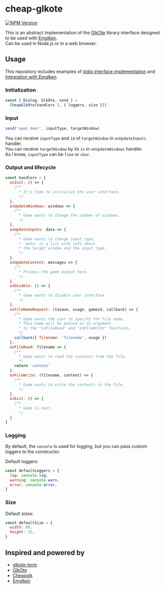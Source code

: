 # cheap-glkote
[![NPM Version](https://img.shields.io/npm/v/cheap-glkote.svg?style=flat-square)](https://www.npmjs.org/package/cheap-glkote)

This is an abstract implementation of the [GlkOte](https://github.com/erkyrath/glkote) library interface designed to be used with [Emglken](https://github.com/curiousdannii/emglken).<br>
Can be used in Node.js or in a web browser.


## Usage

This repository includes examples of [stdio interface implementation](https://github.com/He4eT/cheap-glkote/blob/master/bin/stdio.js) and [integration with Emglken](https://github.com/He4eT/cheap-glkote/blob/master/bin/player.stdio.js).

### Initialization
```js
const { Dialog, GlkOte, send } =
  CheapGlkOte(handlers [, { loggers, size }])
```

### Input
```js
send('open door', inputType, targetWindow)
```
You can receive `inputType` and `id` of `targetWindow` in `onUpdateInputs` handler.<br>
You can receive `targetWindow` by its `is` in `onUpdateWindows` handler.<br>
As I know, `inputType` can be `line` or `char`.

### Output and lifecycle
```js
const handlers = {
  onInit: () => {
    /**
      * It's time to initialize the user interface.
      */
  },
  onUpdateWindows: windows => {
    /**
      * Game wants to change the number of windows.
      */
  },
  onUpdateInputs: data => {
    /**
      * Game wants to change input type.
      * 'data' is a list with info about
      * the target window and the input type.
      */
  },
  onUpdateContent: messages => {
    /**
      * Process the game output here.
      */
  },
  onDisable: () => {
    /**
      * Game wants to disable user interface.
      */
  },
  onFileNameRequest: (tosave, usage, gameid, callback) => {
    /**
      * Game wants the user to specify the file name.
      * This name will be passed as an argument
      * to the "onFileRead" and "onFileWrite" functions.
      */
    callback({ filename: 'filename', usage })
  },
  onFileRead: filename => {
    /**
      * Game wants to read the contents from the file.
      */
    return 'content'
  },
  onFileWrite: (filename, content) => {
    /**
      * Game wants to write the contents in the file.
      */
  },
  onExit: () => {
    /**
      * Game is over.
      */
  }
}
```
### Logging
By default, the `console` is used for logging, but you can pass custom loggers to the constructor.

Default loggers:
```js
const defaultLoggers = {
  log: console.log,
  warning: console.warn,
  error: console.error,
}
```

### Size
Default sizes:
```js
const defaultSize = {
  width: 80,
  height: 25,
}
```

## Inspired and powered by

- [glkote-term](https://github.com/curiousdannii/glkote-term)
- [GlkOte](https://github.com/erkyrath/glkote)
- [Cheapglk](https://github.com/erkyrath/cheapglk)
- [Emglken](https://github.com/curiousdannii/emglken)
